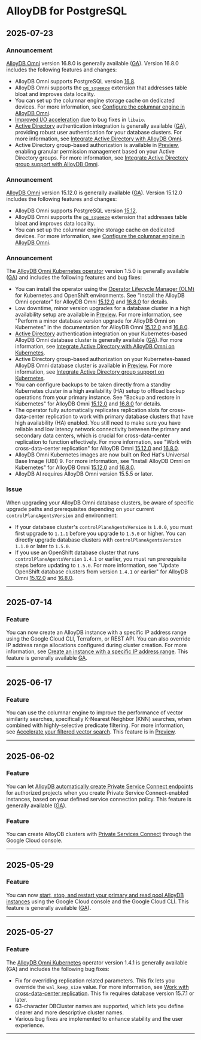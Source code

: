 # AlloyDB for PostgreSQL

## 2025-07-23

### Announcement

[AlloyDB Omni](https://cloud.google.com/alloydb/omni/current/docs)
version 16.8.0 is generally available
([GA](https://cloud.google.com/products#product-launch-stages)). Version 16.8.0
includes the following features and changes:

* AlloyDB Omni supports PostgreSQL version
  [16.8](https://www.postgresql.org/docs/release/16.8/).
* AlloyDB Omni supports the
  [`pg_squeeze`](/alloydb/omni/current/docs/reference/extensions) extension
  that addresses table bloat and improves data locality.
* You can set up the columnar engine storage cache on dedicated devices. For
  more information, see
  [Configure the columnar engine in AlloyDB Omni](/alloydb/omni/16.8.0/docs/columnar-engine/configure).
* [Improved I/O acceleration](/alloydb/omni/16.8.0/docs/improve-database-performance-using-io-acceleration)
  due to bug fixes in `libaio`.
* [Active Directory](https://en.wikipedia.org/wiki/Active_Directory) authentication integration is generally available ([GA](https://cloud.google.com/products#product-launch-stages)), providing robust user authentication for your database clusters. For more information, see [Integrate Active Directory with AlloyDB Omni](/alloydb/omni/16.8.0/docs/integrate-active-directory).
* Active Directory group-based authorization is available in [Preview](https://cloud.google.com/products#product-launch-stages), enabling granular permission management based on your Active Directory groups. For more information, see [Integrate Active Directory group support with AlloyDB Omni](/alloydb/omni/16.8.0/docs/integrate-ad-group-support-alloydb-omni).

### Announcement

[AlloyDB Omni](https://cloud.google.com/alloydb/omni/current/docs)
version 15.12.0 is generally available
([GA](https://cloud.google.com/products#product-launch-stages)). Version 15.12.0
includes the following features and changes:

* AlloyDB Omni supports PostgreSQL version
  [15.12](https://www.postgresql.org/docs/release/15.12/).
* AlloyDB Omni supports the
  [`pg_squeeze`](/alloydb/omni/current/docs/reference/extensions) extension
  that addresses table bloat and improves data locality.
* You can set up the columnar engine storage cache on dedicated devices. For
  more information, see
  [Configure the columnar engine in AlloyDB Omni](/alloydb/omni/15.12.0/docs/columnar-engine/configure).

### Announcement

The [AlloyDB Omni Kubernetes operator](/alloydb/omni/current/docs/deploy-kubernetes) version 1.5.0 is generally available ([GA](https://cloud.google.com/products#product-launch-stages)) and includes the following features and bug fixes:

* You can install the operator using the [Operator Lifecycle Manager (OLM)](https://olm.operatorframework.io/) for Kubernetes and OpenShift environments. See "Install the AlloyDB Omni operator" for AlloyDB Omni [15.12.0](/alloydb/omni/15.12.0/docs/deploy-kubernetes#olm) and [16.8.0](/alloydb/omni/16.8.0/docs/deploy-kubernetes#olm) for details.
* Low downtime, minor version upgrades for a database cluster in a high availability setup are available in [Preview](https://cloud.google.com/products#product-launch-stages). For more information, see "Perform a minor database version upgrade for AlloyDB Omni on Kubernetes" in the documentation for AlloyDB Omni [15.12.0](/alloydb/omni/15.12.0/docs/upgrade-kubernetes-database-minor-version) and [16.8.0](/alloydb/omni/16.8.0/docs/upgrade-kubernetes-database-minor-version).
* [Active Directory](https://en.wikipedia.org/wiki/Active_Directory) authentication integration on your Kubernetes-based AlloyDB Omni database cluster is generally available ([GA](https://cloud.google.com/products#product-launch-stages)). For more information, see [Integrate Active Directory with AlloyDB Omni on Kubernetes](/alloydb/omni/16.8.0/docs/integrate-active-directory-kubernetes-operator).
* Active Directory group-based authorization on your Kubernetes-based AlloyDB Omni database cluster is available in [Preview](https://cloud.google.com/products#product-launch-stages). For more information, see [Integrate Active Directory group support on Kubernetes](/alloydb/omni/16.8.0/docs/integrate-ad-group-support-kubernetes-operator).
* You can configure backups to be taken directly from a standby Kubernetes cluster in a high availability (HA) setup to offload backup operations from your primary instance. See "Backup and restore in Kubernetes" for AlloyDB Omni [15.12.0](/alloydb/omni/15.12.0/docs/backup-kubernetes) and [16.8.0](/alloydb/omni/16.8.0/docs/backup-kubernetes) for details.
* The operator fully automatically replicates replication slots for cross-data-center replication to work with primary database clusters that have high availability (HA) enabled. You still need to make sure you have reliable and low latency network connectivity between the primary and secondary data centers, which is crucial for cross-data-center replication to function effectively. For more information, see "Work with cross-data-center replication" for AlloyDB Omni [15.12.0](/alloydb/omni/15.12.0/docs/cross-data-center-replication/work-with-cross-data-center-replication) and [16.8.0](/alloydb/omni/16.8.0/docs/cross-data-center-replication/work-with-cross-data-center-replication).
* AlloyDB Omni Kubernetes images are now built on Red Hat's Universal Base Image (UBI) 9. For more information, see "Install AlloyDB Omni on Kubernetes" for AlloyDB Omni [15.12.0](/alloydb/omni/15.12.0/docs/deploy-kubernetes#base-image) and [16.8.0](/alloydb/omni/16.8.0/docs/deploy-kubernetes#base-image).
* AlloyDB AI requires AlloyDB Omni version 15.5.5 or later.

### Issue

When upgrading your AlloyDB Omni database clusters, be aware of specific upgrade paths and prerequisites depending on your current `controlPlaneAgentsVersion` and environment:

* If your database cluster's `controlPlaneAgentsVersion` is `1.0.0`, you must first upgrade to `1.1.1` before you upgrade to `1.5.0` or higher. You can directly upgrade database clusters with `controlPlaneAgentsVersion` `1.1.0` or later to `1.5.0`.
* If you use an OpenShift database cluster that runs `controlPlaneAgentsVersion` `1.4.1` or earlier, you must run prerequisite steps before updating to `1.5.0`. For more information, see "Update OpenShift database clusters from version `1.4.1` or earlier" for AlloyDB Omni [15.12.0](/alloydb/omni/15.12.0/docs/upgrade-kubernetes-operator-version#update-openshift) and [16.8.0](/alloydb/omni/16.8.0/docs/upgrade-kubernetes-operator-version#update-openshift).

---
## 2025-07-14

### Feature

You can now create an AlloyDB instance with a specific IP address range using the Google Cloud CLI, Terraform, or REST API. You can also override IP address range allocations configured during cluster creation. For more information, see [Create an instance with a specific IP address range](https://cloud.google.com/alloydb/docs/cluster-create#ip-instance). This feature is generally available [GA](https://cloud.google.com/products#product-launch-stages).

---
## 2025-06-17

### Feature

You can use the columnar engine to improve the performance of vector similarity
searches, specifically K-Nearest Neighbor (KNN) searches, when combined with
highly-selective predicate filtering. For more information, see
[Accelerate your filtered vector search](https://cloud.google.com/alloydb/docs/ai/perform-vector-search#accelerate-filtered-vector-search). This feature is in
[Preview](https://cloud.google.com/products#product-launch-stages).

---
## 2025-06-02

### Feature

You can let [AlloyDB automatically create Private Service Connect endpoints](https://cloud.google.com/alloydb/docs/configure-private-service-connect#create_the_endpoint_automatically)
for authorized projects when you create Private Service Connect-enabled
instances, based on your defined service connection policy. This feature is generally available ([GA](https://cloud.google.com/products#product-launch-stages)).

### Feature

You can create AlloyDB clusters with [Private Services Connect](https://cloud.google.com/alloydb/docs/configure-private-service-connect#create_the_endpoint_automatically) through the Google Cloud console.

---
## 2025-05-29

### Feature

You can now
[start, stop, and restart your primary and read pool AlloyDB instances](https://cloud.google.com/alloydb/docs/instance-start-stop-restart)
using the Google Cloud console and the Google Cloud CLI. This feature is
generally available
([GA](https://cloud.google.com/products#product-launch-stages)).

---
## 2025-05-27

### Feature

The [AlloyDB Omni Kubernetes](/alloydb/omni/current/docs/deploy-kubernetes) operator version 1.4.1 is generally available (GA) and includes the following bug fixes:

* Fix for overriding replication related parameters. This fix lets you override the `wal_keep_size` value. For more information, see [Work with cross-data-center replication](/alloydb/omni/current/docs/cross-data-center-replication/work-with-cross-data-center-replication). This fix requires database version 15.7.1 or later.
* 63-character DBCluster names are supported, which lets you define clearer and more descriptive cluster names.
* Various bug fixes are implemented to enhance stability and the user experience.

---
